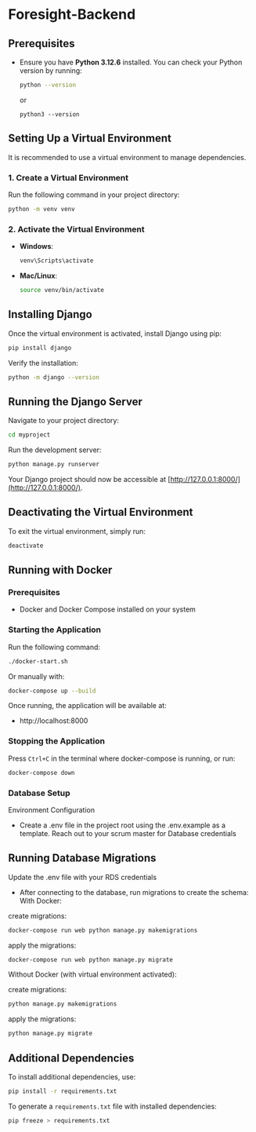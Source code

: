 # Foresight-Backend

## Prerequisites
- Ensure you have **Python 3.12.6** installed. You can check your Python version by running:
  ```sh
  python --version
  ```
  or
  ```shA
  python3 --version
  ```

## Setting Up a Virtual Environment
It is recommended to use a virtual environment to manage dependencies.

### 1. Create a Virtual Environment
Run the following command in your project directory:
```sh
python -m venv venv
```

### 2. Activate the Virtual Environment
- **Windows**:
  ```sh
  venv\Scripts\activate
  ```
- **Mac/Linux**:
  ```sh
  source venv/bin/activate
  ```

## Installing Django
Once the virtual environment is activated, install Django using pip:
```sh
pip install django
```

Verify the installation:
```sh
python -m django --version
```

## Running the Django Server
Navigate to your project directory:
```sh
cd myproject
```
Run the development server:
```sh
python manage.py runserver
```
Your Django project should now be accessible at [http://127.0.0.1:8000/](http://127.0.0.1:8000/).

## Deactivating the Virtual Environment
To exit the virtual environment, simply run:
```sh
deactivate
```
## Running with Docker

### Prerequisites
- Docker and Docker Compose installed on your system

### Starting the Application
Run the following command:
```sh
./docker-start.sh
```
Or manually with:
```sh
docker-compose up --build
```
Once running, the application will be available at:
- http://localhost:8000

### Stopping the Application
Press ```Ctrl+C``` in the terminal where docker-compose is running, or run:
```sh
docker-compose down
```

### Database Setup
Environment Configuration
- Create a .env file in the project root using the .env.example as a template. Reach out to your scrum master for Database credentials

## Running Database Migrations
Update the .env file with your RDS credentials

- After connecting to the database, run migrations to create the schema:
With Docker:

create migrations:
```sh
docker-compose run web python manage.py makemigrations
```
apply the migrations: 
```sh
docker-compose run web python manage.py migrate
```
Without Docker (with virtual environment activated):

create migrations:
```sh
python manage.py makemigrations
```
apply the migrations: 
```sh
python manage.py migrate
```

## Additional Dependencies
To install additional dependencies, use:
```sh
pip install -r requirements.txt
```
To generate a `requirements.txt` file with installed dependencies:
```sh
pip freeze > requirements.txt

